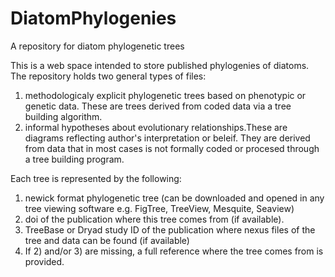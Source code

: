 DiatomPhylogenies
=================

A repository for diatom phylogenetic trees

This is a web space intended to store published phylogenies of diatoms. The repository holds two general types of files:
1) methodologicaly explicit phylogenetic trees based on phenotypic or genetic data. These are trees derived from coded data via a tree building algorithm. 
2) informal hypotheses about evolutionary relationships.These are diagrams reflecting author's interpretation or beleif. They are derived from data that in most cases is not formally coded or procesed through a tree building program. 

Each tree is represented by the following:
1) newick format phylogenetic tree (can be downloaded and opened in any tree viewing software e.g. FigTree, TreeView, Mesquite, Seaview)
2) doi of the publication where this tree comes from (if available).
3) TreeBase or Dryad study ID of the publication where nexus files of the tree and data can be found (if available)
4) If 2) and/or 3) are missing, a full reference where the tree comes from is provided.